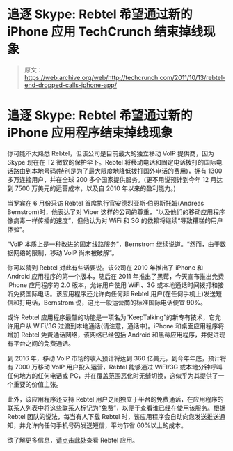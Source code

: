 # 追逐 Skype: Rebtel 希望通过新的 iPhone 应用 TechCrunch 结束掉线现象

> 原文：<https://web.archive.org/web/http://techcrunch.com/2011/10/13/rebtel-end-dropped-calls-iphone-app/>

# 追逐 Skype: Rebtel 希望通过新的 iPhone 应用程序结束掉线现象

你可能不太熟悉 Rebtel，但该公司是目前最大的独立移动 VoIP 提供商，因为 Skype 现在在 T2 微软的保护伞下。Rebtel 将移动电话和固定电话拨打的国际电话路由到本地号码(特别是为了最大限度地降低拨打国外电话的费用)，拥有 1300 多万连接用户，并在全球 200 多个国家提供服务。(更不用说预计到今年 12 月达到 7500 万美元的运营成本，以及自 2010 年以来的盈利能力。)

当罗宾在 6 月份采访 Rebtel 首席执行官安德烈亚斯·伯恩斯托姆(Andreas Bernstrom)时，他表达了对 Viber 这样的公司的尊重，“以及他们的移动应用程序像病毒一样传播的速度”，但他认为对 WiFi 和 3G 的依赖将继续“导致糟糕的用户体验”。

“VoIP 本质上是一种改进的固定线路服务”，Bernstrom 继续说道。“然而，由于数据网络的限制，移动 VoIP 尚未被破解”。

你可以猜到 Rebtel 对此有些话要说。该公司在 2010 年推出了 iPhone 和 Android 应用程序的第一个版本，随后在 2011 年推出了黑莓，今天宣布推出免费 iPhone 应用程序的 2.0 版本，允许用户使用 WiFi、3G 或本地通话时间拨打和接听免费国际电话。该应用程序还允许向任何非 Rebtel 用户(在任何手机上)发送短信和打电话，Bernstrom 说，这比一般运营商的标准国际电话便宜 90%。

或许 Rebtel 应用程序最酷的功能是一项名为“KeepTalking”的新专有技术，它允许用户从 WiFi/3G 过渡到本地通话(请注意，通话中)。iPhone 和桌面应用程序将增加 Rebtel 免费通话网络，该网络已经包括 Android 和黑莓应用程序，并促进现有平台之间的免费通话。

到 2016 年，移动 VoIP 市场的收入预计将达到 360 亿美元，到今年年底，预计将有 7000 万移动 VoIP 用户投入运营，Rebtel 能够通过 WiFI/3G 或本地分钟呼叫任何地方的任何电话或 PC，并在覆盖范围恶化时无缝切换，这似乎为其提供了一个重要的价值主张。

此外，该应用程序还支持 Rebtel 用户之间独立于平台的免费通话，在应用程序的联系人列表中将这些联系人标记为“免费”，以便于查看谁已经在使用该服务。根据 Rebtel 团队的说法，每当有人下载 Rebtel 时，该应用程序会自动向您发送推送通知，并允许向任何手机号码发送短信，平均节省 60%以上的成本。

欲了解更多信息，[请点击此处](https://web.archive.org/web/20230203165731/http://www.rebtel.com/Services/iphone/)查看 Rebtel 应用。